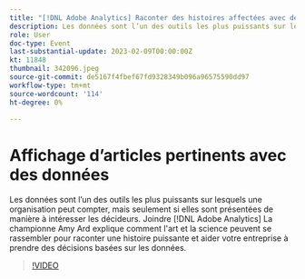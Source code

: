 ```yaml
---
title: "[!DNL Adobe Analytics] Raconter des histoires affectées avec des données"
description: Les données sont l’un des outils les plus puissants sur lesquels une organisation peut compter, mais seulement si elles sont présentées de manière à intéresser les décideurs. Joindre [!DNL Adobe Analytics] La championne Amy Ard explique comment l'art et la science peuvent se rassembler pour raconter une histoire puissante et aider votre entreprise à prendre des décisions basées sur les données.
role: User
doc-type: Event
last-substantial-update: 2023-02-09T00:00:00Z
kt: 11848
thumbnail: 342096.jpeg
source-git-commit: de5167f4fbef67fd9328349b096a96575590dd97
workflow-type: tm+mt
source-wordcount: '114'
ht-degree: 0%

---
```



# Affichage d’articles pertinents avec des données

Les données sont l’un des outils les plus puissants sur lesquels une organisation peut compter, mais seulement si elles sont présentées de manière à intéresser les décideurs. Joindre [!DNL Adobe Analytics] La championne Amy Ard explique comment l&#39;art et la science peuvent se rassembler pour raconter une histoire puissante et aider votre entreprise à prendre des décisions basées sur les données.

>[!VIDEO](https://video.tv.adobe.com/v/342096/?quality=12&learn=on)
